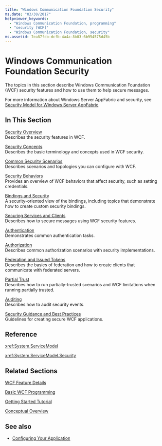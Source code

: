 ```yaml
---
title: "Windows Communication Foundation Security"
ms.date: "03/30/2017"
helpviewer_keywords: 
  - "Windows Communication Foundation, programming"
  - "security [WCF]"
  - "Windows Communication Foundation, security"
ms.assetid: 7ea87fcb-dcfb-4a4a-8b03-6b954575d45b
---
```

# Windows Communication Foundation Security
The topics in this section describe Windows Communication Foundation (WCF) security features and how to use them to help secure messages.  
  
 For more information about Windows Server AppFabric and security, see [Security Model for Windows Server AppFabric](/previous-versions/appfabric/ee677202(v=azure.10))  
  
## In This Section  
 [Security Overview](security-overview.md)  
 Describes the security features in WCF.  
  
 [Security Concepts](security-concepts.md)  
 Describes the basic terminology and concepts used in WCF security.  
  
 [Common Security Scenarios](common-security-scenarios.md)  
 Describes scenarios and topologies you can configure with WCF.  
  
 [Security Behaviors](security-behaviors-in-wcf.md)  
 Provides an overview of WCF behaviors that affect security, such as setting credentials.  
  
 [Bindings and Security](bindings-and-security.md)  
 A security-oriented view of the bindings, including topics that demonstrate how to create custom security bindings.  
  
 [Securing Services and Clients](securing-services-and-clients.md)  
 Describes how to secure messages using WCF security features.  
  
 [Authentication](authentication-in-wcf.md)  
 Demonstrates common authentication tasks.  
  
 [Authorization](authorization-in-wcf.md)  
 Describes common authorization scenarios with security implementations.  
  
 [Federation and Issued Tokens](federation-and-issued-tokens.md)  
 Describes the basics of federation and how to create clients that communicate with federated servers.  
  
 [Partial Trust](partial-trust.md)  
 Describes how to run partially-trusted scenarios and WCF limitations when running partially trusted.  
  
 [Auditing](auditing-security-events.md)  
 Describes how to audit security events.  
  
 [Security Guidance and Best Practices](security-guidance-and-best-practices.md)  
 Guidelines for creating secure WCF applications.  
  
## Reference  
 <xref:System.ServiceModel>  
  
 <xref:System.ServiceModel.Security>  
  
## Related Sections  
 [WCF Feature Details](index.md)  
  
 [Basic WCF Programming](../basic-wcf-programming.md)  
  
 [Getting Started Tutorial](../getting-started-tutorial.md)  
  
 [Conceptual Overview](../conceptual-overview.md)  
  
## See also

- [Configuring Your Application](../diagnostics/configuring-your-application.md)

